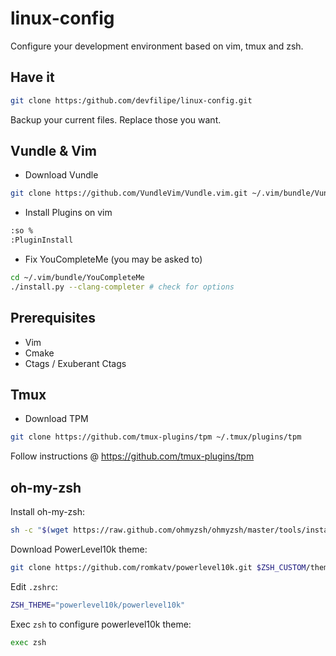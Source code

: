 linux-config
============

Configure your development environment based on vim, tmux and zsh.

Have it
-------

```bash
git clone https:/github.com/devfilipe/linux-config.git
```

Backup your current files. Replace those you want.

Vundle & Vim
------------

* Download Vundle

```bash
git clone https://github.com/VundleVim/Vundle.vim.git ~/.vim/bundle/Vundle.vim
```

* Install Plugins on vim

```bash
:so %
:PluginInstall
```

* Fix YouCompleteMe (you may be asked to)

```bash
cd ~/.vim/bundle/YouCompleteMe
./install.py --clang-completer # check for options
```

Prerequisites
-------------

* Vim
* Cmake
* Ctags / Exuberant Ctags

Tmux
----

* Download TPM

```bash
git clone https://github.com/tmux-plugins/tpm ~/.tmux/plugins/tpm
```

Follow instructions @ https://github.com/tmux-plugins/tpm

oh-my-zsh
---------

Install oh-my-zsh:
```sh
sh -c "$(wget https://raw.github.com/ohmyzsh/ohmyzsh/master/tools/install.sh -O -)"
```

Download PowerLevel10k theme:
```sh
git clone https://github.com/romkatv/powerlevel10k.git $ZSH_CUSTOM/themes/powerlevel10k
```

Edit `.zshrc`:
```sh
ZSH_THEME="powerlevel10k/powerlevel10k"
```

Exec `zsh` to configure powerlevel10k theme:
```sh
exec zsh
```

